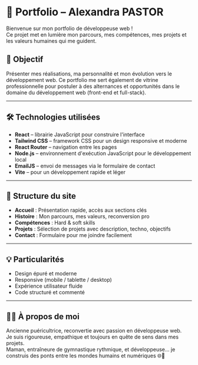# 🌟 Portfolio – Alexandra PASTOR

Bienvenue sur mon portfolio de développeuse web !  
Ce projet met en lumière mon parcours, mes compétences, mes projets et les valeurs humaines qui me guident.

## 🎯 Objectif

Présenter mes réalisations, ma personnalité et mon évolution vers le développement web. Ce portfolio me sert également de vitrine professionnelle pour postuler à des alternances et opportunités dans le domaine du développement web (front-end et full-stack).

---

## 🛠️ Technologies utilisées

- **React** – librairie JavaScript pour construire l'interface
- **Tailwind CSS** – framework CSS pour un design responsive et moderne
- **React Router** – navigation entre les pages
- **Node.js** – environnement d'exécution JavaScript pour le développement local
- **EmailJS** – envoi de messages via le formulaire de contact
- **Vite** – pour un développement rapide et léger

---

## 📁 Structure du site

- **Accueil** : Présentation rapide, accès aux sections clés
- **Histoire** : Mon parcours, mes valeurs, reconversion pro
- **Compétences** : Hard & soft skills
- **Projets** : Sélection de projets avec description, techno, objectifs
- **Contact** : Formulaire pour me joindre facilement

---

## 💡 Particularités

- Design épuré et moderne
- Responsive (mobile / tablette / desktop)
- Expérience utilisateur fluide
- Code structuré et commenté

---

## 👩‍💻 À propos de moi

Ancienne puéricultrice, reconvertie avec passion en développeuse web.  
Je suis rigoureuse, empathique et toujours en quête de sens dans mes projets.  
Maman, entraîneure de gymnastique rythmique, et développeuse… je construis des ponts entre les mondes humains et numériques 🌐🤝
